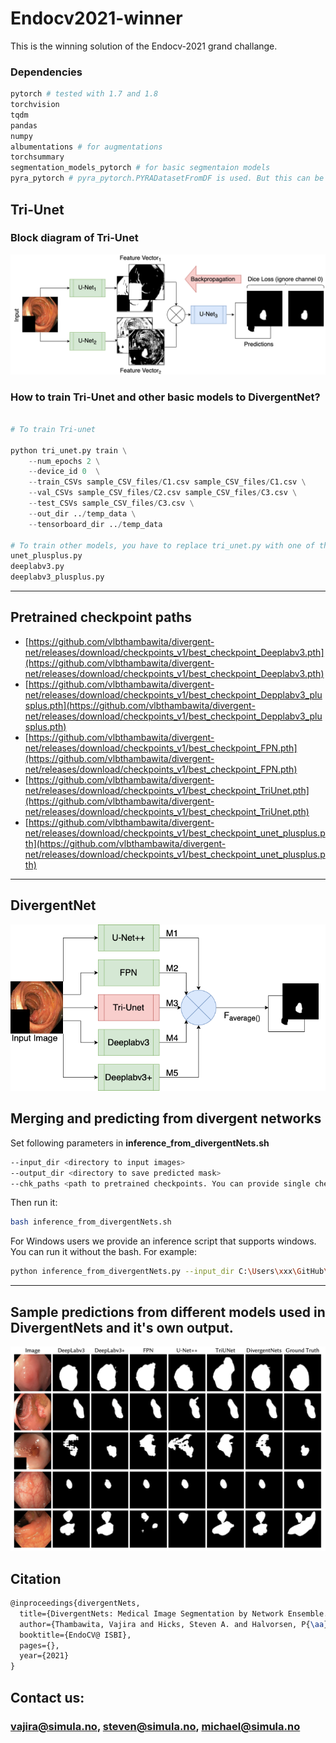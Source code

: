 # Endocv2021-winner
This is the winning solution of the  Endocv-2021 grand challange.

### Dependencies 

```python
pytorch # tested with 1.7 and 1.8
torchvision 
tqdm
pandas
numpy
albumentations # for augmentations
torchsummary
segmentation_models_pytorch # for basic segmentaion models
pyra_pytorch # pyra_pytorch.PYRADatasetFromDF is used. But this can be replaced with normal pytorch dataset.

```

## Tri-Unet

### Block diagram of Tri-Unet

![TriUnet](images/EndoCV_2021_diagrams-Tri-Unet.png)

### How to train Tri-Unet and other basic models to DivergentNet?

```python

# To train Tri-unet

python tri_unet.py train \
    --num_epochs 2 \
    --device_id 0  \
    --train_CSVs sample_CSV_files/C1.csv sample_CSV_files/C1.csv \
    --val_CSVs sample_CSV_files/C2.csv sample_CSV_files/C3.csv \
    --test_CSVs sample_CSV_files/C3.csv \
    --out_dir ../temp_data \
    --tensorboard_dir ../temp_data  

# To train other models, you have to replace tri_unet.py with one of the follwings:
unet_plusplus.py
deeplabv3.py
deeplabv3_plusplus.py
```
-------
## Pretrained checkpoint paths
- [https://github.com/vlbthambawita/divergent-net/releases/download/checkpoints_v1/best_checkpoint_Deeplabv3.pth](https://github.com/vlbthambawita/divergent-net/releases/download/checkpoints_v1/best_checkpoint_Deeplabv3.pth) 
- [https://github.com/vlbthambawita/divergent-net/releases/download/checkpoints_v1/best_checkpoint_Depplabv3_plusplus.pth](https://github.com/vlbthambawita/divergent-net/releases/download/checkpoints_v1/best_checkpoint_Depplabv3_plusplus.pth)
- [https://github.com/vlbthambawita/divergent-net/releases/download/checkpoints_v1/best_checkpoint_FPN.pth](https://github.com/vlbthambawita/divergent-net/releases/download/checkpoints_v1/best_checkpoint_FPN.pth)
- [https://github.com/vlbthambawita/divergent-net/releases/download/checkpoints_v1/best_checkpoint_TriUnet.pth](https://github.com/vlbthambawita/divergent-net/releases/download/checkpoints_v1/best_checkpoint_TriUnet.pth)
- [https://github.com/vlbthambawita/divergent-net/releases/download/checkpoints_v1/best_checkpoint_unet_plusplus.pth](https://github.com/vlbthambawita/divergent-net/releases/download/checkpoints_v1/best_checkpoint_unet_plusplus.pth)

-------
## DivergentNet
![DivergentNet](images/EndoCV_2021_diagrams_divergentNets.png)


## Merging and predicting from divergent networks

Set following parameters in **inference_from_divergentNets.sh**

```bash
--input_dir <directory to input images>
--output_dir <directory to save predicted mask>
--chk_paths <path to pretrained checkpoints. You can provide single checkpoint path or multiple checkpoint paths. Use a space to seperate multiple checkpoint paths or '\' as the given example paths.>
```

Then run it:
```bash
bash inference_from_divergentNets.sh
```
For Windows users we provide an inference script that supports windows. You can run it without the bash. For example:
```bash
python inference_from_divergentNets.py --input_dir C:\Users\xxx\GitHub\divergent-nets\input --output_dir C:\Users\xxx\GitHub\divergent-nets\output --chk_paths C:\Users\xxx\OneDrive\Dokumente\GitHub\divergent-nets\checkpoints\best_checkpoint_Deeplabv3.pth
```


-----

## Sample predictions from different models used in DivergentNets and it's own output.
![predictions](images/predictions.png)


## Citation
```latex
@inproceedings{divergentNets,
  title={DivergentNets: Medical Image Segmentation by Network Ensemble.},
  author={Thambawita, Vajira and Hicks, Steven A. and Halvorsen, P{\aa}l and Riegler, Michael A.},
  booktitle={EndoCV@ ISBI},
  pages={},
  year={2021}
}
```

## Contact us:

### [vajira@simula.no](vajira@simula.no), [steven@simula.no](steven@simula.no), [michael@simula.no](michael@simula.no)


